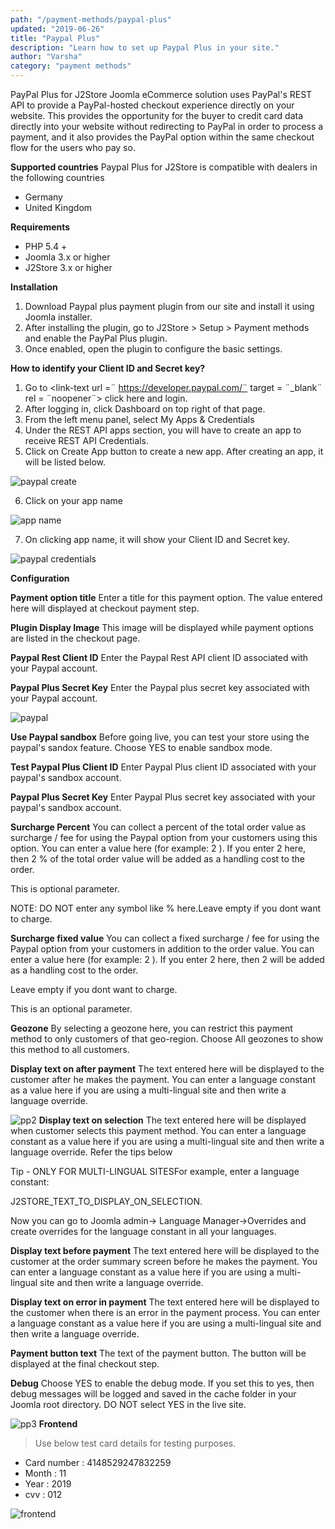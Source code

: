 ```yaml
---
path: "/payment-methods/paypal-plus"
updated: "2019-06-26"
title: "Paypal Plus"
description: "Learn how to set up Paypal Plus in your site."
author: "Varsha"
category: "payment methods"
---
```


PayPal Plus for J2Store Joomla eCommerce solution uses PayPal's REST API to provide a PayPal-hosted checkout experience directly on your website. This provides the opportunity for the buyer to credit card data directly into your website without redirecting to PayPal in order to process a payment, and it also provides the PayPal option within the same checkout flow for the users who pay so.

**Supported countries**
Paypal Plus for J2Store is compatible with dealers in the following countries

* Germany
* United Kingdom

**Requirements**
* PHP 5.4 +
* Joomla 3.x or higher
* J2Store 3.x or higher

**Installation**
1. Download Paypal plus payment plugin from our site and install it using Joomla installer.
2. After installing the plugin, go to J2Store > Setup > Payment methods and enable the PayPal Plus plugin.
3. Once enabled, open the plugin to configure the basic settings.


**How to identify your Client ID and Secret key?**
1. Go to <link-text url =¨ https://developer.paypal.com/¨ target = ¨_blank¨ rel = ¨noopener¨> click here </link-text> and login.
2. After logging in, click Dashboard on top right of that page.
3. From the left menu panel, select My Apps & Credentials
4. Under the REST API apps section, you will have to create an app to receive REST API Credentials.
5. Click on Create App button to create a new app. After creating an app, it will be listed below.


![paypal create](https://raw.githubusercontent.com/j2store/doc-images/master/payment-methods/paypal-plus/paypal-create-app.png)

6. Click on your app name

![app name](https://raw.githubusercontent.com/j2store/doc-images/master/payment-methods/paypal-plus/paypal-app-name.png)

7. On clicking app name, it will show your Client ID and Secret key.

![paypal credentials](https://raw.githubusercontent.com/j2store/doc-images/master/payment-methods/paypal-plus/paypal-credentials.png)

**Configuration**

**Payment option title**
Enter a title for this payment option. The value entered here will displayed at checkout payment step.

**Plugin Display Image**
This image will be displayed while payment options are listed in the checkout page.

**Paypal Rest Client ID**
Enter the Paypal Rest API client ID associated with your Paypal account.

**Paypal Plus Secret Key**
Enter the Paypal plus secret key associated with your Paypal account.

![paypal](https://raw.githubusercontent.com/j2store/doc-images/master/payment-methods/paypal-plus/paypal-plus-config-1.png)

**Use Paypal sandbox**
Before going live, you can test your store using the paypal's sandox feature. Choose YES to enable sandbox mode.

**Test Paypal Plus Client ID**
Enter Paypal Plus client ID associated with your paypal's sandbox account.

**Paypal Plus Secret Key**
Enter Paypal Plus secret key associated with your paypal's sandbox account.

**Surcharge Percent**
You can collect a percent of the total order value as surcharge / fee for using the Paypal option from your customers using this option. You can enter a value here (for example: 2 ). If you enter 2 here, then 2 % of the total order value will be added as a handling cost to the order.

This is optional parameter.

NOTE: DO NOT enter any symbol like % here.Leave empty if you dont want to charge.

**Surcharge fixed value**
You can collect a fixed surcharge / fee for using the Paypal option from your customers in addition to the order value. You can enter a value here (for example: 2 ). If you enter 2 here, then 2 will be added as a handling cost to the order.

Leave empty if you dont want to charge.

This is an optional parameter.

**Geozone**
By selecting a geozone here, you can restrict this payment method to only customers of that geo-region. Choose All geozones to show this method to all customers.

**Display text on after payment**
The text entered here will be displayed to the customer after he makes the payment. You can enter a language constant as a value here if you are using a multi-lingual site and then write a language override.

![pp2](https://raw.githubusercontent.com/j2store/doc-images/master/payment-methods/paypal-plus/paypalplus-02.png)
**Display text on selection**
The text entered here will be displayed when customer selects this payment method. You can enter a language constant as a value here if you are using a multi-lingual site and then write a language override. Refer the tips below

Tip - ONLY FOR MULTI-LINGUAL SITESFor example, enter a language constant:

J2STORE_TEXT_TO_DISPLAY_ON_SELECTION.

Now you can go to Joomla admin-> Language Manager->Overrides and create overrides for the language constant in all your languages.

**Display text before payment**
The text entered here will be displayed to the customer at the order summary screen before he makes the payment. You can enter a language constant as a value here if you are using a multi-lingual site and then write a language override.

**Display text on error in payment**
The text entered here will be displayed to the customer when there is an error in the payment process.
You can enter a language constant as a value here if you are using a multi-lingual site and then write a language override.

**Payment button text**
The text of the payment button. The button will be displayed at the final checkout step.

**Debug**
Choose YES to enable the debug mode. If you set this to yes, then debug messages will be logged and saved in the cache folder in your Joomla root directory. DO NOT select YES in the live site.

![pp3](https://raw.githubusercontent.com/j2store/doc-images/master/payment-methods/paypal-plus/paypalplus-03.png)
**Frontend**
> Use below test card details for testing purposes.

* Card number : 4148529247832259
* Month : 11
* Year : 2019
* cvv : 012

![frontend](https://raw.githubusercontent.com/j2store/doc-images/master/payment-methods/paypal-plus/frontend.png)
